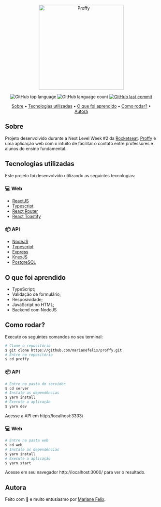 <a href="https://proffywebapp.vercel.app/" target="_blank">
  <p align="center">
    <img src="https://user-images.githubusercontent.com/52718710/89372089-94173a00-d6bb-11ea-940c-f9f919fdb83c.png" alt="Proffy" width="280"/>
  </p>
</a>

<p align="center">
  <img alt="GitHub top language" src="https://img.shields.io/github/languages/top/marianefelix/proffy.svg">

  <img alt="GitHub language count" src="https://img.shields.io/github/languages/count/marianefelix/proffy.svg">

  <a href="https://github.com/marianefelix/proffy/commits/master">
    <img alt="GitHub last commit" src="https://img.shields.io/github/last-commit/marianefelix/proffy.svg">
  </a>
</p>

<p align="center">
  <a href="#sobre">Sobre</a> •
  <a href="#tecnologias-utilizadas">Tecnologias utilizadas</a> • 
  <a href="#o-que-foi-aprendido">O que foi aprendido</a> • 
  <a href="#como-rodar">Como rodar?</a> • 
  <a href="#autora">Autora</a>
</p>

## Sobre
Projeto desenvolvido durante a Next Level Week #2 da [Rocketseat](https://rocketseat.com.br/). [Proffy](https://proffywebapp.vercel.app/) é uma aplicação web com o intuito de facilitar o contato entre professores e alunos do ensino fundamental.

## Tecnologias utilizadas

Este projeto foi desenvolvido utilizando as seguintes tecnologias:

### 💻 Web
- [ReactJS](https://reactjs.org/)
- [Typescript](https://www.typescriptlang.org/)
- [React Router](https://github.com/ReactTraining/react-router)
- [React Toastify](https://github.com/fkhadra/react-toastify)

### 📦 API
- [NodeJS](https://nodejs.org/en/)
- [Typescript](https://www.typescriptlang.org/)
- [Express](https://expressjs.com/)
- [KnexJS](http://knexjs.org/)
- [PostgreSQL](https://www.postgresql.org/)

## O que foi aprendido
- TypeScript;
- Validação de formulário;
- Resposividade;
- JavaScript no HTML;
- Backend com NodeJS

## Como rodar?

Execute os seguintes comandos no seu terminal:

```bash
# Clone o repositório
$ git clone https://github.com/marianefelix/proffy.git
# Entre no repositório
$ cd proffy
```

### 📦 API

```bash
# Entre na pasta do servidor
$ cd server
# Instale as dependências
$ yarn install 
# Execute a aplicação
$ yarn dev
```

Acesse a API em http://localhost:3333/

### 💻 Web

```bash
# Entre na pasta web
$ cd web
# Instale as dependências
$ yarn install 
# Execute a aplicação
$ yarn start 
```

Acesse em seu navegador http://localhost:3000/ para ver o resultado.

## Autora

Feito com :purple_heart: e muito entusiasmo por [Mariane Felix](https://www.linkedin.com/in/mariane-felix-642350171/).
